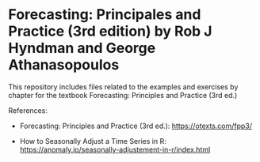 # Forecasting: Principales and Practice (3rd edition) by Rob J Hyndman and George Athanasopoulos

This repository includes files related to the examples and exercises by chapter for the textbook Forecasting: Principles and Practice (3rd ed.)

References:

- Forecasting: Principles and Practice (3rd ed.): https://otexts.com/fpp3/

- How to Seasonally Adjust a Time Series in R: https://anomaly.io/seasonally-adjustement-in-r/index.html
  